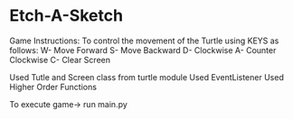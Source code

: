 # Etch-A-Sketch
Game Instructions:
To control the movement of the Turtle using KEYS as follows:
W- Move Forward
S- Move Backward
D- Clockwise
A- Counter Clockwise
C- Clear Screen

Used Tutle and Screen class from turtle module
Used EventListener
Used Higher Order Functions

To execute game-> run main.py

